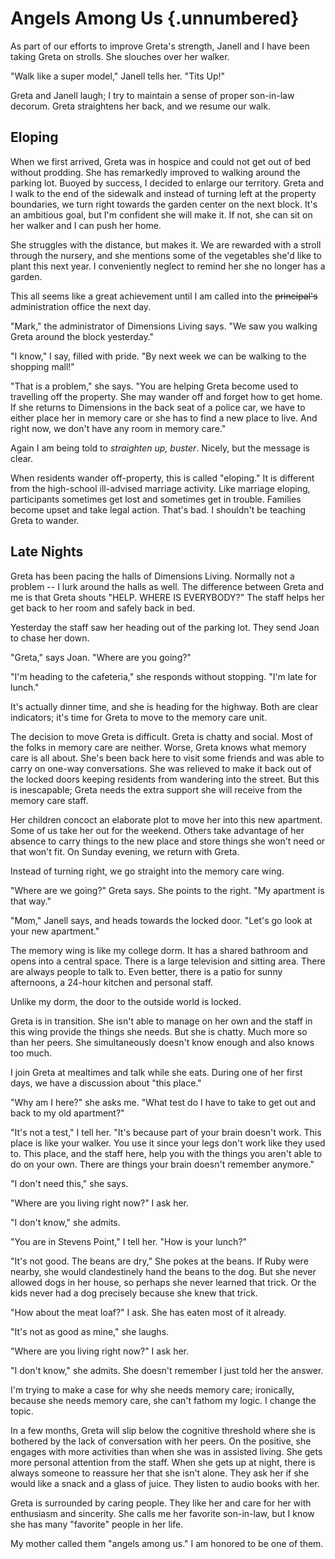 # Angels Among Us {.unnumbered}

As part of our efforts to improve Greta's strength, Janell and I have been taking Greta on strolls. She slouches over her walker.

"Walk like a super model," Janell tells her. "Tits Up!"

Greta and Janell laugh; I try to maintain a sense of proper son-in-law decorum. Greta straightens her back, and we resume our walk.

## Eloping

When we first arrived, Greta was in hospice and could not get out of bed without prodding. She has remarkedly improved to walking around the parking lot. Buoyed by success, I decided to enlarge our territory. Greta and I walk to the end of the sidewalk and instead of turning left at the property boundaries, we turn right towards the garden center on the next block. It's an ambitious goal, but I'm confident she will make it. If not, she can sit on her walker and I can push her home.

She struggles with the distance, but makes it. We are rewarded with a stroll through the nursery, and she mentions some of the vegetables she'd like to plant this next year. I conveniently neglect to remind her she no longer has a garden.

This all seems like a great achievement until I am called into the ~~principal's~~ administration office the next day.

"Mark," the administrator of Dimensions Living says. "We saw you walking Greta around the block yesterday."

"I know," I say, filled with pride. "By next week we can be walking to the shopping mall!"

"That is a problem," she says. "You are helping Greta become used to travelling off the property. She may wander off and forget how to get home. If she returns to Dimensions in the back seat of a police car, we have to either place her in memory care or she has to find a new place to live. And right now, we don't have any room in memory care."

Again I am being told to *straighten up, buster*. Nicely, but the message is clear.

When residents wander off-property, this is called "eloping." It is different from the high-school ill-advised marriage activity. Like marriage eloping, participants sometimes get lost and sometimes get in trouble. Families become upset and take legal action. That's bad. I shouldn't be teaching Greta to wander.

## Late Nights

Greta has been pacing the halls of Dimensions Living. Normally not a problem -- I lurk around the halls as well. The difference between Greta and me is that Greta shouts "HELP. WHERE IS EVERYBODY?" The staff helps her get back to her room and safely back in bed.

Yesterday the staff saw her heading out of the parking lot. They send Joan to chase her down.

"Greta," says Joan. "Where are you going?"

"I'm heading to the cafeteria," she responds without stopping. "I'm late for lunch."

It's actually dinner time, and she is heading for the highway. Both are clear indicators; it's time for Greta to move to the memory care unit.

The decision to move Greta is difficult. Greta is chatty and social. Most of the folks in memory care are neither. Worse, Greta knows what memory care is all about. She's been back here to visit some friends and was able to carry on one-way conversations. She was relieved to make it back out of the locked doors keeping residents from wandering into the street. But this is inescapable; Greta needs the extra support she will receive from the memory care staff.

Her children concoct an elaborate plot to move her into this new apartment. Some of us take her out for the weekend. Others take advantage of her absence to carry things to the new place and store things she won't need or that won't fit. On Sunday evening, we return with Greta.

Instead of turning right, we go straight into the memory care wing.

"Where are we going?" Greta says. She points to the right. "My apartment is that way."

"Mom," Janell says, and heads towards the locked door. "Let's go look at your new apartment."

The memory wing is like my college dorm. It has a shared bathroom and opens into a central space. There is a large television and sitting area. There are always people to talk to. Even better, there is a patio for sunny afternoons, a 24-hour kitchen and personal staff.

Unlike my dorm, the door to the outside world is locked.

Greta is in transition. She isn't able to manage on her own and the staff in this wing provide the things she needs. But she is chatty. Much more so than her peers. She simultaneously doesn't know enough and also knows too much.

I join Greta at mealtimes and talk while she eats. During one of her first days, we have a discussion about "this place."

"Why am I here?" she asks me. "What test do I have to take to get out and back to my old apartment?"

"It's not a test," I tell her. "It's because part of your brain doesn't work. This place is like your walker. You use it since your legs don't work like they used to. This place, and the staff here, help you with the things you aren't able to do on your own. There are things your brain doesn't remember anymore."

"I don't need this," she says.

"Where are you living right now?" I ask her.

"I don't know," she admits.

"You are in Stevens Point," I tell her. "How is your lunch?"

"It's not good. The beans are dry," She pokes at the beans. If Ruby were nearby, she would clandestinely hand the beans to the dog. But she never allowed dogs in her house, so perhaps she never learned that trick. Or the kids never had a dog precisely because she knew that trick.

"How about the meat loaf?" I ask. She has eaten most of it already.

"It's not as good as mine," she laughs.

"Where are you living right now?" I ask her.

"I don't know," she admits. She doesn't remember I just told her the answer.

I'm trying to make a case for why she needs memory care; ironically, because she needs memory care, she can't fathom my logic. I change the topic.

In a few months, Greta will slip below the cognitive threshold where she is bothered by the lack of conversation with her peers. On the positive, she engages with more activities than when she was in assisted living. She gets more personal attention from the staff. When she gets up at night, there is always someone to reassure her that she isn't alone. They ask her if she would like a snack and a glass of juice. They listen to audio books with her.

Greta is surrounded by caring people. They like her and care for her with enthusiasm and sincerity. She calls me her favorite son-in-law, but I know she has many "favorite" people in her life.

My mother called them "angels among us." I am honored to be one of them.
